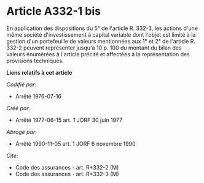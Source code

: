 # Article A332-1 bis

En application des dispositions du 5° de l'article R. 332-3, les actions d'une même société d'investissement à capital
variable dont l'objet est limité à la gestion d'un portefeuille de valeurs mentionnées aux 1° et 2° de l'article R. 332-2
peuvent représenter jusqu'à 10 p. 100 du montant du bilan des valeurs énumérées à l'article précité et affectées à la
représentation des provisions techniques.

**Liens relatifs à cet article**

_Codifié par_:

  - Arrêté 1976-07-16

_Créé par_:

  - Arrêté 1977-06-15 art. 1 JORF 30 juin 1977

_Abrogé par_:

  - Arrêté 1990-11-05 art. 1 JORF 6 novembre 1990

_Cite_:

  - Code des assurances - art. R*332-2 (M)
  - Code des assurances - art. R*332-3 (M)
